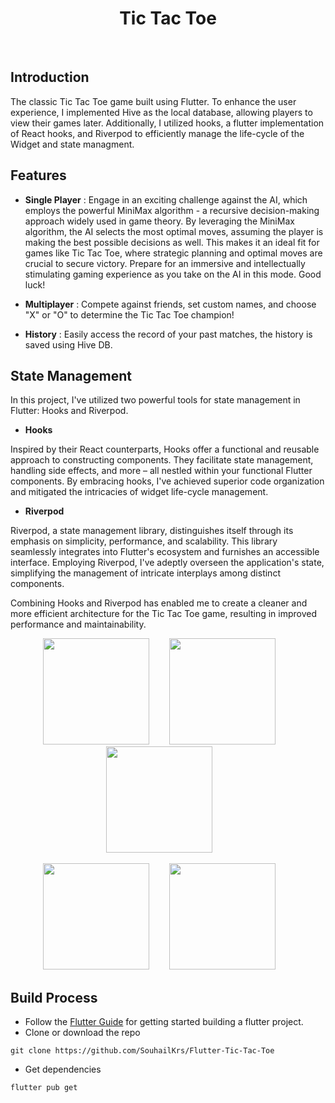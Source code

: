 <h1 align="center"> Tic Tac Toe </h1> <br>





<!-- END doctoc generated TOC please keep comment here to allow auto update -->

## Introduction

The classic Tic Tac Toe game built using Flutter. To enhance the user experience, I implemented Hive
as the local database, allowing players to view their games later. Additionally, I utilized hooks, a
flutter implementation of React hooks, and Riverpod to efficiently manage the life-cycle of the
Widget and state managment.

## Features

* **Single Player** : Engage in an exciting challenge against the AI, which employs the powerful
  MiniMax algorithm - a recursive decision-making approach widely used in game theory. By leveraging
  the MiniMax algorithm, the AI selects the most optimal moves, assuming the player is making the
  best possible decisions as well. This makes it an ideal fit for games like Tic Tac Toe, where
  strategic planning and optimal moves are crucial to secure victory. Prepare for an immersive and
  intellectually stimulating gaming experience as you take on the AI in this mode. Good luck!

* **Multiplayer** : Compete against friends, set custom names, and choose "X" or "O" to determine
  the Tic Tac Toe champion!
* **History** : Easily access the record of your past matches, the history is saved using Hive DB.

## State Management

In this project, I've utilized two powerful tools for state management in Flutter: Hooks and
Riverpod.

* **Hooks**

Inspired by their React counterparts, Hooks offer a functional and reusable approach to constructing
components. They facilitate state management, handling side effects, and more – all nestled within
your functional Flutter components. By embracing hooks, I've achieved superior code organization and
mitigated the intricacies of widget life-cycle management.

* **Riverpod**

Riverpod, a state management library, distinguishes itself through its emphasis on simplicity,
performance, and scalability. This library seamlessly integrates into Flutter's ecosystem and
furnishes an accessible interface. Employing Riverpod, I've adeptly overseen the application's
state, simplifying the management of intricate interplays among distinct components.

Combining Hooks and Riverpod has enabled me to create a cleaner and more efficient architecture for
the Tic Tac Toe game, resulting in improved performance and maintainability.

<p align="center">
  <img src="https://raw.githubusercontent.com/SouhailKrs/Flutter-Tic-Tac-Toe/main/lib/screenshots/main_menu.png" width=170>
  &nbsp;&nbsp;&nbsp;&nbsp;&nbsp;&nbsp;
  <img src="https://raw.githubusercontent.com/SouhailKrs/Flutter-Tic-Tac-Toe/main/lib/screenshots/single_player.png" width=170>
  &nbsp;&nbsp;&nbsp;&nbsp;&nbsp;&nbsp;
  <img src="https://raw.githubusercontent.com/SouhailKrs/Flutter-Tic-Tac-Toe/main/lib/screenshots/player_names.png" width=170>
  &nbsp;&nbsp;&nbsp;&nbsp;&nbsp;&nbsp;

</p>
<p align="center">
  <img src="https://raw.githubusercontent.com/SouhailKrs/Flutter-Tic-Tac-Toe/main/lib/screenshots/o_wins.png" width=170>
  &nbsp;&nbsp;&nbsp;&nbsp;&nbsp;&nbsp;
    <img src="https://raw.githubusercontent.com/SouhailKrs/Flutter-Tic-Tac-Toe/main/lib/screenshots/game_history.png" width=170>
  &nbsp;&nbsp;&nbsp;&nbsp;&nbsp;&nbsp;
</p>

## Build Process

- Follow the [Flutter Guide](https://docs.flutter.dev/) for getting started building a flutter
  project.
- Clone or download the repo

```{r klippy, echo=FALSE, include=TRUE}
git clone https://github.com/SouhailKrs/Flutter-Tic-Tac-Toe
```

- Get dependencies

```{r klippy, echo=FALSE, include=TRUE}
flutter pub get
```
